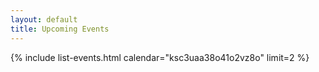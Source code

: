 ```yaml
---
layout: default
title: Upcoming Events
---
```


{% include list-events.html calendar="ksc3uaa38o41o2vz8o" limit=2 %}
